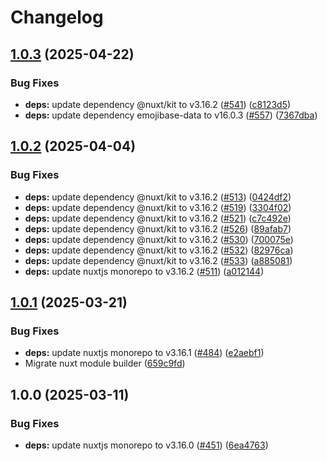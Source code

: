 # Changelog

## [1.0.3](https://github.com/gbicou/prosemirror-render/compare/prosemirror-render-v1.0.2...prosemirror-render-v1.0.3) (2025-04-22)


### Bug Fixes

* **deps:** update dependency @nuxt/kit to v3.16.2 ([#541](https://github.com/gbicou/prosemirror-render/issues/541)) ([c8123d5](https://github.com/gbicou/prosemirror-render/commit/c8123d546c56865ea72b96d6351a5560ad8eae4a))
* **deps:** update dependency emojibase-data to v16.0.3 ([#557](https://github.com/gbicou/prosemirror-render/issues/557)) ([7367dba](https://github.com/gbicou/prosemirror-render/commit/7367dba0d0ef23083c99c24a4a15ce21d7ffb0c5))

## [1.0.2](https://github.com/gbicou/prosemirror-render/compare/prosemirror-render-v1.0.1...prosemirror-render-v1.0.2) (2025-04-04)


### Bug Fixes

* **deps:** update dependency @nuxt/kit to v3.16.2 ([#513](https://github.com/gbicou/prosemirror-render/issues/513)) ([0424df2](https://github.com/gbicou/prosemirror-render/commit/0424df288570aed783dfae2acedc8558fcf2c103))
* **deps:** update dependency @nuxt/kit to v3.16.2 ([#519](https://github.com/gbicou/prosemirror-render/issues/519)) ([3304f02](https://github.com/gbicou/prosemirror-render/commit/3304f024ace0a940b39f57bcc7b8c202c159c9f8))
* **deps:** update dependency @nuxt/kit to v3.16.2 ([#521](https://github.com/gbicou/prosemirror-render/issues/521)) ([c7c492e](https://github.com/gbicou/prosemirror-render/commit/c7c492ea82154ea318878587f8b6b3e0725511a2))
* **deps:** update dependency @nuxt/kit to v3.16.2 ([#526](https://github.com/gbicou/prosemirror-render/issues/526)) ([89afab7](https://github.com/gbicou/prosemirror-render/commit/89afab75db0c4c7e42059c95b1e225f741343fde))
* **deps:** update dependency @nuxt/kit to v3.16.2 ([#530](https://github.com/gbicou/prosemirror-render/issues/530)) ([700075e](https://github.com/gbicou/prosemirror-render/commit/700075efd8be26b9e86fd9a512a1f06e301c0039))
* **deps:** update dependency @nuxt/kit to v3.16.2 ([#532](https://github.com/gbicou/prosemirror-render/issues/532)) ([82976ca](https://github.com/gbicou/prosemirror-render/commit/82976ca9c5b0264082b9f666e6282e4086143697))
* **deps:** update dependency @nuxt/kit to v3.16.2 ([#533](https://github.com/gbicou/prosemirror-render/issues/533)) ([a885081](https://github.com/gbicou/prosemirror-render/commit/a885081e278ee957e6fdf1c8c83128bada53bf1e))
* **deps:** update nuxtjs monorepo to v3.16.2 ([#511](https://github.com/gbicou/prosemirror-render/issues/511)) ([a012144](https://github.com/gbicou/prosemirror-render/commit/a01214443678070a5f0c05019d7674a63852ce7e))

## [1.0.1](https://github.com/gbicou/prosemirror-render/compare/prosemirror-render-v1.0.0...prosemirror-render-v1.0.1) (2025-03-21)


### Bug Fixes

* **deps:** update nuxtjs monorepo to v3.16.1 ([#484](https://github.com/gbicou/prosemirror-render/issues/484)) ([e2aebf1](https://github.com/gbicou/prosemirror-render/commit/e2aebf10d49d821e92f38dd958e3c004c1f270b2))
* Migrate nuxt module builder ([659c9fd](https://github.com/gbicou/prosemirror-render/commit/659c9fd39a1455d8b350218eb56f55c7833e6829))

## 1.0.0 (2025-03-11)


### Bug Fixes

* **deps:** update nuxtjs monorepo to v3.16.0 ([#451](https://github.com/gbicou/prosemirror-render/issues/451)) ([6ea4763](https://github.com/gbicou/prosemirror-render/commit/6ea4763a0d76978721b6a37f7e042beaf2723cc3))
